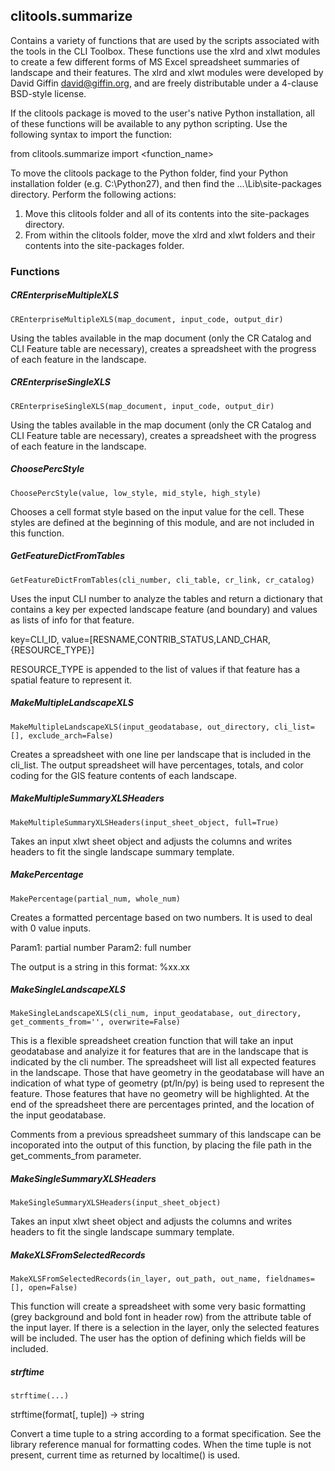 ## clitools.summarize

Contains a variety of functions that are used by the scripts associated
with the tools in the CLI Toolbox.  These functions use the xlrd and xlwt
modules to create a few different forms of MS Excel spreadsheet summaries
of landscape and their features.  The xlrd and xlwt modules were developed
by David Giffin <david@giffin.org>, and are freely distributable under a 
4-clause BSD-style license.

If the clitools package is moved to the user's native Python installation,
all of these functions will be available to any python scripting.  Use the
following syntax to import the function:

from clitools.summarize import <function_name>

To move the clitools package to the Python folder, find your Python
installation folder (e.g. C:\Python27), and then find the 
...\Lib\site-packages directory.  Perform the following actions:

1. Move this clitools folder and all of its contents into the site-packages
directory.
2. From within the clitools folder, move the xlrd and xlwt folders and
their contents into the site-packages folder.

### Functions

##### CREnterpriseMultipleXLS

``CREnterpriseMultipleXLS(map_document, input_code, output_dir)``

Using the tables available in the map document (only the CR
Catalog and CLI Feature table are necessary), creates a spreadsheet
with the progress of each feature in the landscape.

##### CREnterpriseSingleXLS

``CREnterpriseSingleXLS(map_document, input_code, output_dir)``

Using the tables available in the map document (only the CR
Catalog and CLI Feature table are necessary), creates a spreadsheet
with the progress of each feature in the landscape.

##### ChoosePercStyle

``ChoosePercStyle(value, low_style, mid_style, high_style)``

Chooses a cell format style based on the input value for the cell.
These styles are defined at the beginning of this module, and are not
included in this function.

##### GetFeatureDictFromTables

``GetFeatureDictFromTables(cli_number, cli_table, cr_link, cr_catalog)``

Uses the input CLI number to analyze the tables and return a
dictionary that contains a key per expected landscape feature
(and boundary) and values as lists of info for that feature.

key=CLI_ID, value=[RESNAME,CONTRIB_STATUS,LAND_CHAR,{RESOURCE_TYPE}]

RESOURCE_TYPE is appended to the list of values if that feature
has a spatial feature to represent it.

##### MakeMultipleLandscapeXLS

``MakeMultipleLandscapeXLS(input_geodatabase, out_directory, cli_list=[], exclude_arch=False)``

Creates a spreadsheet with one line per landscape that is included
in the cli_list.  The output spreadsheet will have percentages, totals,
and color coding for the GIS feature contents of each landscape.

##### MakeMultipleSummaryXLSHeaders

``MakeMultipleSummaryXLSHeaders(input_sheet_object, full=True)``

Takes an input xlwt sheet object and adjusts the columns and
writes headers to fit the single landscape summary template.

##### MakePercentage

``MakePercentage(partial_num, whole_num)``

Creates a formatted percentage based on two numbers.  It is used to
deal with 0 value inputs.

Param1: partial number
Param2: full number

The output is a string in this format: %xx.xx

##### MakeSingleLandscapeXLS

``MakeSingleLandscapeXLS(cli_num, input_geodatabase, out_directory, get_comments_from='', overwrite=False)``

This is a flexible spreadsheet creation function that will take an
input geodatabase and analyize it for features that are in the landscape
that is indicated by the cli number.  The spreadsheet will list all
expected features in the landscape.  Those that have geometry in the
geodatabase will have an indication of what type of geometry (pt/ln/py)
is being used to represent the feature.  Those features that have no
geometry will be highlighted.  At the end of the spreadsheet there are
percentages printed, and the location of the input geodatabase.

Comments from a previous spreadsheet summary of this landscape can be
incoporated into the output of this function, by placing the file path
in the get_comments_from parameter.

##### MakeSingleSummaryXLSHeaders

``MakeSingleSummaryXLSHeaders(input_sheet_object)``

Takes an input xlwt sheet object and adjusts the columns and
writes headers to fit the single landscape summary template.

##### MakeXLSFromSelectedRecords

``MakeXLSFromSelectedRecords(in_layer, out_path, out_name, fieldnames=[], open=False)``

This function will create a spreadsheet with some very basic formatting
(grey background and bold font in header row) from the attribute table
of the input layer.  If there is a selection in the layer, only the
selected features will be included.  The user has the option of defining
which fields will be included.

##### strftime

``strftime(...)``

strftime(format[, tuple]) -> string

Convert a time tuple to a string according to a format specification.
See the library reference manual for formatting codes. When the time tuple
is not present, current time as returned by localtime() is used.

